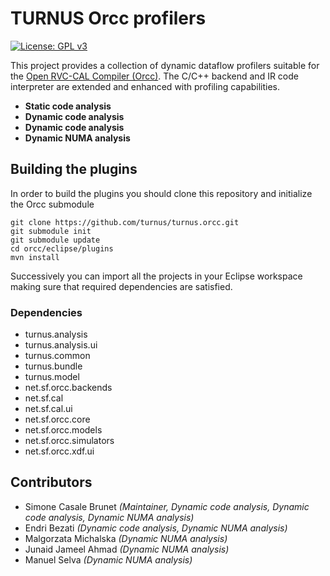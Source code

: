 # TURNUS Orcc profilers
[![License: GPL v3](https://img.shields.io/badge/License-GPL%20v3-blue.svg)](http://www.gnu.org/licenses/gpl-3.0)

This project provides a collection of dynamic dataflow profilers suitable for the [Open RVC-CAL Compiler (Orcc)](https://github.com/orcc). The C/C++ backend and IR code interpreter are extended and enhanced with profiling capabilities.

* **Static code analysis**
* **Dynamic code analysis**
* **Dynamic code analysis**
* **Dynamic NUMA analysis**

## Building the plugins
In order to build the plugins you should clone this repository and initialize the Orcc submodule

```
git clone https://github.com/turnus/turnus.orcc.git
git submodule init 
git submodule update
cd orcc/eclipse/plugins
mvn install
```
Successively you can import all the projects in your Eclipse workspace making sure that required dependencies are satisfied.

### Dependencies

* turnus.analysis
* turnus.analysis.ui
* turnus.common
* turnus.bundle
* turnus.model
* net.sf.orcc.backends
* net.sf.cal
* net.sf.cal.ui
* net.sf.orcc.core
* net.sf.orcc.models
* net.sf.orcc.simulators
* net.sf.orcc.xdf.ui

## Contributors
* Simone Casale Brunet *(Maintainer, Dynamic code analysis, Dynamic code analysis, Dynamic NUMA analysis)*
* Endri Bezati  *(Dynamic code analysis, Dynamic NUMA analysis)*
* Malgorzata Michalska *(Dynamic NUMA analysis)*
* Junaid Jameel Ahmad *(Dynamic NUMA analysis)*
* Manuel Selva *(Dynamic NUMA analysis)*